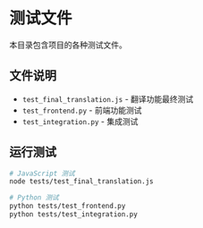 # 测试文件

本目录包含项目的各种测试文件。

## 文件说明

- `test_final_translation.js` - 翻译功能最终测试
- `test_frontend.py` - 前端功能测试
- `test_integration.py` - 集成测试

## 运行测试

```bash
# JavaScript 测试
node tests/test_final_translation.js

# Python 测试
python tests/test_frontend.py
python tests/test_integration.py
```
